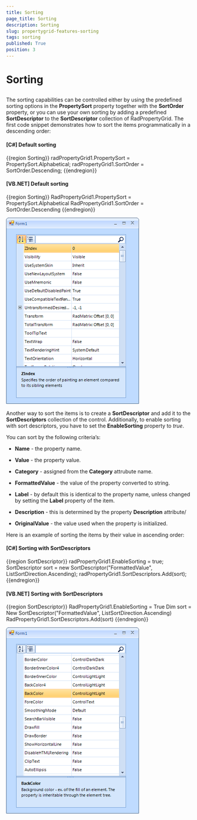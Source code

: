 ```yaml
---
title: Sorting
page_title: Sorting
description: Sorting
slug: propertygrid-features-sorting
tags: sorting
published: True
position: 3
---
```


# Sorting



## 

The sorting capabilities can be controlled either by using the predefined sorting options in the 
        	__PropertySort__ property together with the 
        	__SortOrder__ property, or you can use your own sorting by adding a predefined
        	__SortDescriptor__ to the __SortDescriptor__ collection of RadPropertyGrid.
        	The first code snippet demonstrates how to sort the items programmatically in a descending order:
        

#### __[C#] Default sorting__

{{region Sorting}}
	            radPropertyGrid1.PropertySort = PropertySort.Alphabetical;
	            radPropertyGrid1.SortOrder = SortOrder.Descending;
	{{endregion}}



#### __[VB.NET] Default sorting__

{{region Sorting}}
	        RadPropertyGrid1.PropertySort = PropertySort.Alphabetical
	        RadPropertyGrid1.SortOrder = SortOrder.Descending
	{{endregion}}

![propertygrid-features-sorting 001](images/propertygrid-features-sorting001.png)

Another way to sort the items is to create a __SortDescriptor__ and add it to the
        	__SortDescriptors__ collection of the control. Additionally, to enable sorting with sort descriptors,
        	you have to set the __EnableSorting__ property to *true*.
        

You can sort by the following criteria’s:      

* __Name__ - the property name.

* __Value__ - the property value.

* __Category__ - assigned from the __Category__ attrubute name.

* __FormattedValue__ - the value of the property converted to string.

* __Label__ - by default this is identical to the property name, unless
        				changed by setting the __Label__ property of the item.

* __Description__ - this is determined by the property __Description__ attribute/

* __OriginalValue__ - the value used when the property is initialized.

Here is an example of sorting the items by their value in ascending order:
        

#### __[C#] Sorting with SortDescriptors__

{{region SortDescriptor}}
	            radPropertyGrid1.EnableSorting = true;
	            SortDescriptor sort = new SortDescriptor("FormattedValue", ListSortDirection.Ascending);
	            radPropertyGrid1.SortDescriptors.Add(sort);
	{{endregion}}



#### __[VB.NET] Sorting with SortDescriptors__

{{region SortDescriptor}}
	        RadPropertyGrid1.EnableSorting = True
	        Dim sort = New SortDescriptor("FormattedValue", ListSortDirection.Ascending)
	        RadPropertyGrid1.SortDescriptors.Add(sort)
	{{endregion}}

![propertygrid-features-sorting 002](images/propertygrid-features-sorting002.png)
